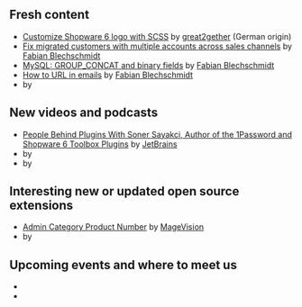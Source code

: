 ## Fresh content

* [Customize Shopware 6 logo with SCSS](https://great2gether-com.translate.goog/2024/02/shopware-6-logo-anpassen-mit-scss/?_x_tr_sl=en&_x_tr_tl=de&_x_tr_hl=en&_x_tr_pto=wapp) by [great2gether](https://great2gether.com/) (German origin)
* [Fix migrated customers with multiple accounts across sales channels](https://winkelwagen.de/2024/01/30/shopware-6-fix-migrated-customers-with-multiple-accounts-across-sales-channels/) by [Fabian Blechschmidt](https://winkelwagen.de/author/fabianblechschmidt/)
* [MySQL: GROUP_CONCAT and binary fields](https://winkelwagen.de/2024/02/01/mysql-group_concat-and-binary-fields/) by [Fabian Blechschmidt](https://winkelwagen.de/author/fabianblechschmidt/)
* [How to URL in emails](https://winkelwagen.de/2024/02/05/shopware-6-how-to-url-in-emails/) by [Fabian Blechschmidt](https://winkelwagen.de/author/fabianblechschmidt/)
* []() by []()


## New videos and podcasts

* [People Behind Plugins With Soner Sayakci, Author of the 1Password and Shopware 6 Toolbox Plugins](https://www.youtube.com/watch?v=slkbAAWNP3I) by [JetBrains](https://www.youtube.com/@JetBrainsTV)
* []() by []()
* []() by []()

## Interesting new or updated open source extensions

* [Admin Category Product Number](https://github.com/magevision/shopware6-admin-category-product-number) by [MageVision](https://www.magevision.com/)
* []() by []()

## Upcoming events and where to meet us

* []()
* []()

